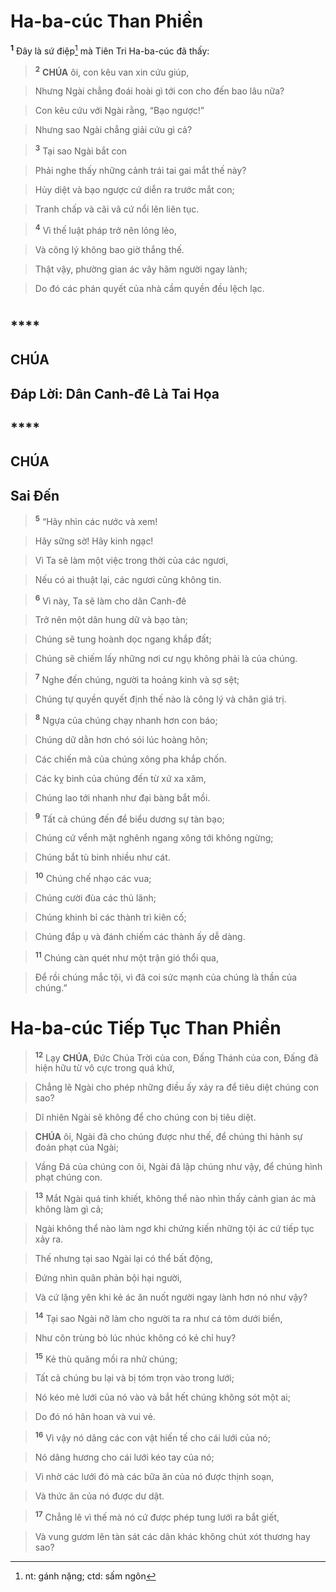 # Ha-ba-cúc Than Phiền
<sup><b>1</b></sup> Đây là sứ điệp[^1-8827933a-f07c-4b5e-bd29-de9dead4cc12] mà Tiên Tri Ha-ba-cúc đã thấy:


> <sup><b>2</b></sup> **CHÚA** ôi, con kêu van xin cứu giúp,
>


> Nhưng Ngài chẳng đoái hoài gì tới con cho đến bao lâu nữa?
>


> Con kêu cứu với Ngài rằng, “Bạo ngược!”
>


> Nhưng sao Ngài chẳng giải cứu gì cả?
>


> <sup><b>3</b></sup> Tại sao Ngài bắt con
>


> Phải nghe thấy những cảnh trái tai gai mắt thế này?
>


> Hủy diệt và bạo ngược cứ diễn ra trước mắt con;
>


> Tranh chấp và cãi vã cứ nổi lên liên tục.
>


> <sup><b>4</b></sup> Vì thế luật pháp trở nên lỏng lẻo,
>


> Và công lý không bao giờ thắng thế.
>


> Thật vậy, phường gian ác vây hãm người ngay lành;
>


> Do đó các phán quyết của nhà cầm quyền đều lệch lạc.
>


# 

## ****

## CHÚA

## Đáp Lời: Dân Canh-đê Là Tai Họa

## ****

## CHÚA

## Sai Đến

> <sup><b>5</b></sup> “Hãy nhìn các nước và xem!
>


> Hãy sững sờ! Hãy kinh ngạc!
>


> Vì Ta sẽ làm một việc trong thời của các ngươi,
>


> Nếu có ai thuật lại, các ngươi cũng không tin.
>


> <sup><b>6</b></sup> Vì này, Ta sẽ làm cho dân Canh-đê
>


> Trở nên một dân hung dữ và bạo tàn;
>


> Chúng sẽ tung hoành dọc ngang khắp đất;
>


> Chúng sẽ chiếm lấy những nơi cư ngụ không phải là của chúng.
>


> <sup><b>7</b></sup> Nghe đến chúng, người ta hoảng kinh và sợ sệt;
>


> Chúng tự quyền quyết định thế nào là công lý và chân giá trị.
>


> <sup><b>8</b></sup> Ngựa của chúng chạy nhanh hơn con báo;
>


> Chúng dữ dằn hơn chó sói lúc hoàng hôn;
>


> Các chiến mã của chúng xông pha khắp chốn.
>


> Các kỵ binh của chúng đến từ xứ xa xăm,
>


> Chúng lao tới nhanh như đại bàng bắt mồi.
>


> <sup><b>9</b></sup> Tất cả chúng đến để biểu dương sự tàn bạo;
>


> Chúng cứ vểnh mặt nghênh ngang xông tới không ngừng;
>


> Chúng bắt tù binh nhiều như cát.
>


> <sup><b>10</b></sup> Chúng chế nhạo các vua;
>


> Chúng cười đùa các thủ lãnh;
>


> Chúng khinh bỉ các thành trì kiên cố;
>


> Chúng đắp ụ và đánh chiếm các thành ấy dễ dàng.
>


> <sup><b>11</b></sup> Chúng càn quét như một trận gió thổi qua,
>


> Để rồi chúng mắc tội, vì đã coi sức mạnh của chúng là thần của chúng.”
>


# Ha-ba-cúc Tiếp Tục Than Phiền

> <sup><b>12</b></sup> Lạy **CHÚA**, Đức Chúa Trời của con, Đấng Thánh của con, Đấng đã hiện hữu từ vô cực trong quá khứ,
>


> Chẳng lẽ Ngài cho phép những điều ấy xảy ra để tiêu diệt chúng con sao?
>


> Dĩ nhiên Ngài sẽ không để cho chúng con bị tiêu diệt.
>


> **CHÚA** ôi, Ngài đã cho chúng được như thế, để chúng thi hành sự đoán phạt của Ngài;
>


> Vầng Đá của chúng con ôi, Ngài đã lập chúng như vậy, để chúng hình phạt chúng con.
>


> <sup><b>13</b></sup> Mắt Ngài quá tinh khiết, không thể nào nhìn thấy cảnh gian ác mà không làm gì cả;
>


> Ngài không thể nào làm ngơ khi chứng kiến những tội ác cứ tiếp tục xảy ra.
>


> Thế nhưng tại sao Ngài lại có thể bất động,
>


> Đứng nhìn quân phản bội hại người,
>


> Và cứ lặng yên khi kẻ ác ăn nuốt người ngay lành hơn nó như vậy?
>


> <sup><b>14</b></sup> Tại sao Ngài nỡ làm cho người ta ra như cá tôm dưới biển,
>


> Như côn trùng bò lúc nhúc không có kẻ chỉ huy?
>


> <sup><b>15</b></sup> Kẻ thù quăng mồi ra nhử chúng;
>


> Tất cả chúng bu lại và bị tóm trọn vào trong lưới;
>


> Nó kéo mẻ lưới của nó vào và bắt hết chúng không sót một ai;
>


> Do đó nó hân hoan và vui vẻ.
>


> <sup><b>16</b></sup> Vì vậy nó dâng các con vật hiến tế cho cái lưới của nó;
>


> Nó dâng hương cho cái lưới kéo tay của nó;
>


> Vì nhờ các lưới đó mà các bữa ăn của nó được thịnh soạn,
>


> Và thức ăn của nó được dư dật.
>


> <sup><b>17</b></sup> Chẳng lẽ vì thế mà nó cứ được phép tung lưới ra bắt giết,
>


> Và vung gươm lên tàn sát các dân khác không chút xót thương hay sao?
>

[^1-8827933a-f07c-4b5e-bd29-de9dead4cc12]: nt: gánh nặng; ctd: sấm ngôn
